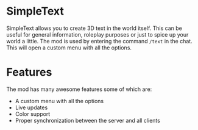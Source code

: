 # SimpleText

SimpleText allows you to create 3D text in the world itself. This can be useful for general information, roleplay purposes or just to spice up your world a little. The mod is used by entering the command `/text` in the chat. This will open a custom menu with all the options.

# Features
The mod has many awesome features some of which are:
* A custom menu with all the options
* Live updates
* Color support
* Proper synchronization between the server and all clients
